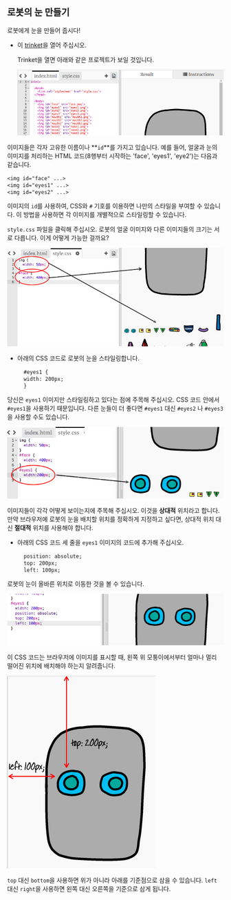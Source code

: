 ## 로봇의 눈 만들기

로봇에게 눈을 만들어 줍시다!

+ 이 [trinket](http://jumpto.cc/web-robot)을 열어 주십시오.
    
    Trinket을 열면 아래와 같은 프로젝트가 보일 것입니다.
    
    ![스크린샷](images/robot-starter.png)

이미지들은 각자 고유한 이름이나 **`id`**를 가지고 있습니다. 예를 들어, 얼굴과 눈의 이미지를 처리하는 HTML 코드(8행부터 시작하는 'face', 'eyes1', 'eye2')는 다음과 같습니다.

    <img id="face" ...>
    <img id="eyes1" ...>
    <img id="eyes2" ...>
    

이미지의 `id`를 사용하여, CSS와 `#` 기호를 이용하면 나만의 스타일을 부여할 수 있습니다. 이 방법을 사용하면 각 이미지를 개별적으로 스타일링할 수 있습니다.

`style.css` 파일을 클릭해 주십시오. 로봇의 얼굴 이미지와 다른 이미지들의 크기는 서로 다릅니다. 이게 어떻게 가능한 걸까요?

![스크린샷](images/robot-id.png)

+ 아래의 CSS 코드로 로봇의 눈을 스타일링합니다.
    
        #eyes1 {
        width: 200px;
        }
        

당신은 `eyes1` 이미지만 스타일링하고 있다는 점에 주목해 주십시오. CSS 코드 안에서 `#eyes1`을 사용하기 때문입니다. 다른 눈들이 더 좋다면 `#eyes1` 대신 `#eyes2` 나 `#eyes3`을 사용할 수도 있습니다.

![스크린샷](images/robot-eyes-width.png)

이미지들이 각각 어떻게 보이는지에 주목해 주십시오. 이것을 **상대적** 위치라고 합니다. 만약 브라우저에 로봇의 눈을 배치할 위치를 정확하게 지정하고 싶다면, 상대적 위치 대신 **절대적** 위치를 사용해야 합니다.

+ 아래의 CSS 코드 세 줄을 `eyes1` 이미지의 코드에 추가해 주십시오.
    
        position: absolute;
        top: 200px;
        left: 100px;
        

로봇의 눈이 올바른 위치로 이동한 것을 볼 수 있습니다.

![스크린샷](images/robot-eyes-position.png)

이 CSS 코드는 브라우저에 이미지를 표시할 때, 왼쪽 위 모퉁이에서부터 얼마나 멀리 떨어진 위치에 배치해야 하는지 알려줍니다.

![스크린샷](images/robot-eyes-position2.png)

`top` 대신 `bottom`을 사용하면 위가 아니라 아래를 기준점으로 삼을 수 있습니다. `left` 대신 `right`을 사용하면 왼쪽 대신 오른쪽을 기준으로 삼게 됩니다.